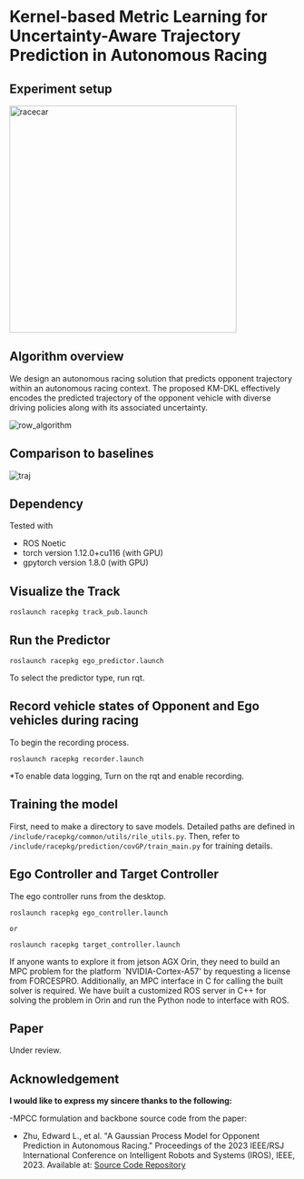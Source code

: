 # Kernel-based Metric Learning for Uncertainty-Aware Trajectory Prediction in Autonomous Racing


## Experiment setup
<div style="display: flex;">
    <img src="https://github.com/HMCL-UNIST/OpponentPredictionWithKMDKL/assets/32535170/51222632-0402-4be8-9091-209ab43489f8" alt="racecar" width="400">
</div>

## Algorithm overview
We design an autonomous racing solution that predicts opponent trajectory within an autonomous racing context. The proposed KM-DKL effectively encodes the predicted trajectory of the opponent vehicle with diverse driving policies along with its associated uncertainty.

![row_algorithm](https://github.com/HMCL-UNIST/OpponentPredictionWithKMDKL/assets/32535170/dd0a9324-6a15-4afd-b182-06b33fbb4012)

## Comparison to baselines
![traj](https://github.com/HMCL-UNIST/OpponentPredictionWithKMDKL/assets/32535170/83f6b44e-f8df-4309-8ce7-1c6b75648e05)


## Dependency
Tested with 
- ROS Noetic
- torch version 1.12.0+cu116  (with GPU)
- gpytorch version 1.8.0 (with GPU)


## Visualize the Track   
    roslaunch racepkg track_pub.launch    

## Run the Predictor
    roslaunch racepkg ego_predictor.launch    
  
To select the predictor type, run rqt. 

## Record vehicle states of Opponent and Ego vehicles during racing
To begin the recording process.

    roslaunch racepkg recorder.launch    
  
    
*To enable data logging, Turn on the rqt and enable recording.

## Training the model 
First, need to make a directory to save models. Detailed paths are defined in `/include/racepkg/common/utils/rile_utils.py`.
Then, refer to `/include/racepkg/prediction/covGP/train_main.py` for training details.

## Ego Controller and Target Controller
The ego controller runs from the desktop. 
    
    roslaunch racepkg ego_controller.launch      
    
    or 
    
    roslaunch racepkg target_controller.launch  
    
If anyone wants to explore it from jetson AGX Orin, they need to build an MPC problem for the platform `NVIDIA-Cortex-A57' by requesting a license from FORCESPRO. 
Additionally, an MPC interface in C for calling the built solver is required. We have built a customized ROS server in C++ for solving the problem in Orin and run the Python node to interface with ROS. 


## Paper 
Under review. 

## Acknowledgement

**I would like to express my sincere thanks to the following:**

-MPCC formulation and backbone source code from the paper:
  - Zhu, Edward L., et al. "A Gaussian Process Model for Opponent Prediction in Autonomous Racing." Proceedings of the 2023 IEEE/RSJ International Conference on Intelligent Robots and Systems (IROS), IEEE, 2023. Available at: [Source Code Repository](https://github.com/MPC-Berkeley/gp-opponent-prediction-models.git)
  
